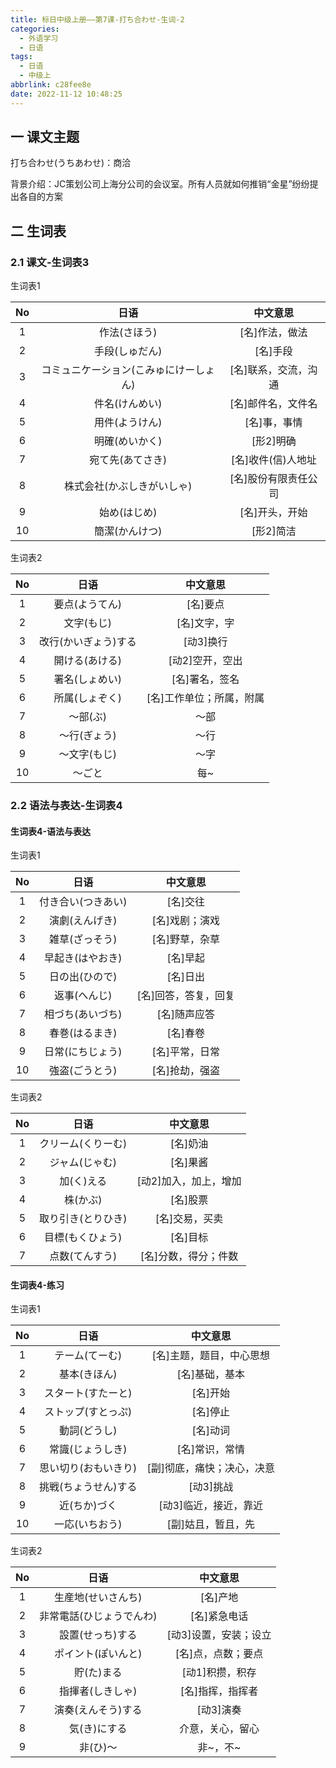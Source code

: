```yaml
---
title: 标日中级上册——第7课-打ち合わせ-生词-2
categories:
  - 外语学习
  - 日语
tags:
  - 日语
  - 中级上
abbrlink: c28fee8e
date: 2022-11-12 10:48:25
---
```

## 一 课文主题

打ち合わせ(うちあわせ)：商洽

背景介绍：JC策划公司上海分公司的会议室。所有人员就如何推销“金星”纷纷提出各自的方案

<!--more-->

## 二 生词表

### 2.1 课文-生词表3

生词表1

|  No  |                  日语                  |       中文意思       |
| :--: | :------------------------------------: | :------------------: |
|  1   |              作法(さほう)              |    [名]作法，做法    |
|  2   |             手段(しゅだん)             |       [名]手段       |
|  3   | コミュニケーション(こみゅにけーしょん) | [名]联系，交流，沟通 |
|  4   |             件名(けんめい)             |  [名]邮件名，文件名  |
|  5   |             用件(ようけん)             |     [名]事，事情     |
|  6   |             明確(めいかく)             |      [形2]明确       |
|  7   |            宛て先(あてさき)            |  [名]收件(信)人地址  |
|  8   |       株式会社(かぶしきがいしゃ)       | [名]股份有限责任公司 |
|  9   |              始め(はじめ)              |    [名]开头，开始    |
|  10  |             簡潔(かんけつ)             |      [形2]简洁       |

生词表2

|  No  |         日语         |         中文意思         |
| :--: | :------------------: | :----------------------: |
|  1   |    要点(ようてん)    |         [名]要点         |
|  2   |      文字(もじ)      |       [名]文字，字       |
|  3   | 改行(かいぎょう)する |        [动3]换行         |
|  4   |    開ける(あける)    |     [动2]空开，空出      |
|  5   |    署名(しょめい)    |      [名]署名，签名      |
|  6   |    所属(しょぞく)    | [名]工作单位；所属，附属 |
|  7   |       ～部(ぶ)       |           ～部           |
|  8   |     ～行(ぎょう)     |           ～行           |
|  9   |     ～文字(もじ)     |           ～字           |
|  10  |        ～ごと        |           每~            |

### 2.2 语法与表达-生词表4

#### 生词表4-语法与表达

生词表1

|  No  |        日语        |       中文意思       |
| :--: | :----------------: | :------------------: |
|  1   | 付き合い(つきあい) |       [名]交往       |
|  2   |   演劇(えんげき)   |    [名]戏剧；演戏    |
|  3   |   雑草(ざっそう)   |    [名]野草，杂草    |
|  4   |  早起き(はやおき)  |       [名]早起       |
|  5   |   日の出(ひので)   |       [名]日出       |
|  6   |    返事(へんじ)    | [名]回答，答复，回复 |
|  7   |  相づち(あいづち)  |     [名]随声应答     |
|  8   |   春巻(はるまき)   |       [名]春卷       |
|  9   |  日常(にちじょう)  |    [名]平常，日常    |
|  10  |   強盗(ごうとう)   |    [名]抢劫，强盗    |

生词表2

|  No  |        日语        |       中文意思        |
| :--: | :----------------: | :-------------------: |
|  1   | クリーム(くりーむ) |       [名]奶油        |
|  2   |   ジャム(じゃむ)   |       [名]果酱        |
|  3   |     加(く)える     | [动2]加入，加上，增加 |
|  4   |      株(かぶ)      |       [名]股票        |
|  5   | 取り引き(とりひき) |    [名]交易，买卖     |
|  6   |  目標(もくひょう)  |       [名]目标        |
|  7   |   点数(てんすう)   | [名]分数，得分；件数  |

#### 生词表4-练习

生词表1

|  No  |         日语         |          中文意思          |
| :--: | :------------------: | :------------------------: |
|  1   |    テーム(てーむ)    |  [名]主题，题目，中心思想  |
|  2   |     基本(きほん)     |       [名]基础，基本       |
|  3   |  スタート(すたーと)  |          [名]开始          |
|  4   |  ストップ(すとっぷ)  |          [名]停止          |
|  5   |     動詞(どうし)     |          [名]动词          |
|  6   |   常識(じょうしき)   |       [名]常识，常情       |
|  7   | 思い切り(おもいきり) | [副]彻底，痛快；决心，决意 |
|  8   | 挑戦(ちょうせん)する |         [动3]挑战          |
|  9   |     近(ちか)づく     |   [动3]临近，接近，靠近    |
|  10  |    一応(いちおう)    |     [副]姑且，暂且，先     |

生词表2

|  No  |           日语           |       中文意思        |
| :--: | :----------------------: | :-------------------: |
|  1   |    生産地(せいさんち)    |       [名]产地        |
|  2   | 非常電話(ひじょうでんわ) |     [名]紧急电话      |
|  3   |     設置(せっち)する     | [动3]设置，安装；设立 |
|  4   |    ポイント(ぽいんと)    |  [名]点，点数；要点   |
|  5   |        貯(た)まる        |    [动1]积攒，积存    |
|  6   |     指揮者(しきしゃ)     |   [名]指挥，指挥者    |
|  7   |    演奏(えんそう)する    |       [动3]演奏       |
|  8   |       気(き)にする       |   介意，关心，留心    |
|  9   |         非(ひ)～         |       非~，不~        |
